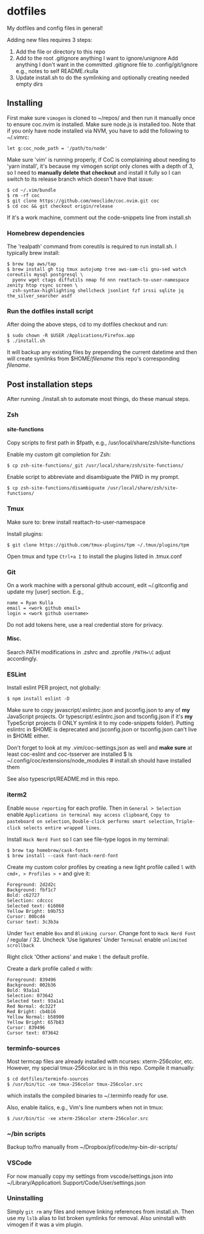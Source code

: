 # dotfiles
My dotfiles and config files in general!

Adding new files requires 3 steps:

   1. Add the file or directory to this repo
   2. Add to the root .gitignore anything I want to ignore/unignore
      Add anything I don't want in the committed .gitignore file to .config/git/ignore e.g., notes to self README.rkulla
   3. Update install.sh to do the symlinking and optionally creating needed empty dirs

## Installing

First make sure `vimogen` is cloned to ~/repos/ and then run it manually once to ensure coc.nvim is installed. Make sure node.js is installed too. Note that if you only have node installed via NVM, you have to add the following to ~/.vimrc:

    let g:coc_node_path = '/path/to/node'

Make sure 'vim' is running properly, if CoC is complaining about needing to 'yarn install', it's because my vimogen script only clones with a depth of 3, so I need to **manually delete that checkout** and install it fully so I can switch to its release branch which doesn't have that issue:

    $ cd ~/.vim/bundle
    $ rm -rf coc
    $ git clone https://github.com/neoclide/coc.nvim.git coc
    $ cd coc && git checkout origin/release

If it's a work machine, comment out the code-snippets line from install.sh


### Homebrew dependencies

The 'realpath' command from coreutils is required to run install.sh. I typically brew install:

    $ brew tap aws/tap
    $ brew install gh tig tmux autojump tree aws-sam-cli gnu-sed watch coreutils mysql postgresql \
      pyenv wget ctags diffutils nmap fd nnn reattach-to-user-namespace zenity htop rsync screen \
      zsh-syntax-highlighting shellcheck jsonlint fzf irssi sqlite jq the_silver_searcher asdf

### Run the dotfiles install script

After doing the above steps, cd to my dotfiles checkout and run:

    $ sudo chown -R $USER /Applications/Firefox.app
    $ ./install.sh

It will backup any existing files by prepending the current datetime and then
will create symlinks from $HOME/*filename* this repo's corresponding *filename*.

## Post installation steps
After running ./install.sh to automate most things, do these manual steps.

### Zsh
#### site-functions
Copy scripts to first path in $fpath, e.g., /usr/local/share/zsh/site-functions

Enable my custom git completion for Zsh:

    $ cp zsh-site-functions/_git /usr/local/share/zsh/site-functions/

Enable script to abbreviate and disambiguate the PWD in my prompt.

    $ cp zsh-site-functions/disambiguate /usr/local/share/zsh/site-functions/

### Tmux
Make sure to: brew install reattach-to-user-namespace

Install plugins:

    $ git clone https://github.com/tmux-plugins/tpm ~/.tmux/plugins/tpm

Open tmux and type `Ctrl+a I` to install the plugins listed in .tmux.conf

### Git
On a work machine with a personal github account, edit ~/.gitconfig and update my [user] section. E.g.,

	name = Ryan Kulla
	email = <work github email>
	login = <work github username>

Do not add tokens here, use a real credential store for privacy.

#### Misc.
Search PATH modifications in .zshrc and .zprofile `/PATH=\C` adjust accordingly.

### ESLint
Install eslint PER project, not globally:

    $ npm install eslint -D

Make sure to copy javascript/.eslintrc.json and jsconfig.json to any of **my** JavaScript projects.
Or typescript/.eslintrc.json and tsconfig.json if it's **my** TypeScript projects
(I ONLY symlink it to my code-snippets folder). Putting eslintrc in $HOME is deprecated and
jsconfig.json or tsconfig.json can't live in $HOME either.

Don't forget to look at my .vim/coc-settings.json as well and **make sure** at least coc-eslint and coc-tsserver are installed
   $ ls ~/.config/coc/extensions/node_modules  # install.sh should have installed them

See also typescript/README.md in this repo.


### iterm2
Enable `mouse reporting` for each profile. Then in `General > Selection` enable 
`Applications in terminal may access clipboard`, `Copy to pasteboard on selection`,
`Double-click performs smart selection`, `Triple-click selects entire wrapped lines`.

Install `Hack Nerd Font` so I can see file-type logos in my terminal:

    $ brew tap homebrew/cask-fonts
    $ brew install --cask font-hack-nerd-font

Create my custom color profiles by creating a new light profile called `l` with `cmd+, > Profiles > +` and give it:
   
    Foreground: 2d2d2c
    Background: fbf1c7
    Bold: c62727
    Selection: cdcccc
    Selected text: 616060
    Yellow Bright: b9b753
    Cursor: 00bcd4
    Cursor text: 3c3b3a

Under `Text` enable `Box` and `Blinking cursor`. Change font to `Hack Nerd Font` / regular / 32. Uncheck 'Use ligatures'
Under `Terminal` enable `unlimited scrollback`

Right click 'Other actions' and make `l` the default profile.

Create a dark profile called `d` with:

    Foreground: 839496
    Background: 002b36
    Bold: 93a1a1
    Selection: 073642
    Selected text: 93a1a1
    Red Normal: dc322f
    Red Bright: cb4b16
    Yellow Normal: b58900
    Yellow Bright: 657b83
    Cursor: 839496
    Cursor text: 073642

### terminfo-sources
Most termcap files are already installed with ncurses: xterm-256color, etc.
However, my special tmux-256color.src is in this repo. Compile it manually:

    $ cd dotfiles/terminfo-sources
    $ /usr/bin/tic -xe tmux-256color tmux-256color.src

which installs the compiled binaries to ~/.terminfo ready for use.

Also, enable italics, e.g., Vim's line numbers when not in tmux:

    $ /usr/bin/tic -xe xterm-256color xterm-256color.src

### ~/bin scripts
Backup to/fro manually from ~/Dropbox/pf/code/my-bin-dir-scripts/

### VSCode
For now manually copy my settings from vscode/settings.json into ~/Library/Application\ Support/Code/User/settings.json

### Uninstalling
Simply `git rm` any files and remove linking references from install.sh. Then
use my `lslb` alias to list broken symlinks for removal. Also uninstall with vimogen
if it was a vim plugin.

